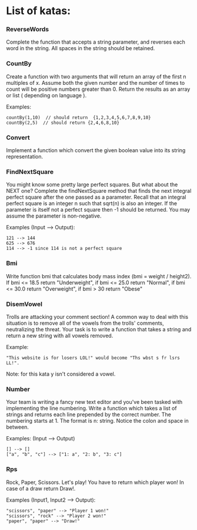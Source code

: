 # List of katas:

### ReverseWords
Complete the function that accepts a string parameter, and reverses each word in the string. All spaces in the string should be retained.


### CountBy
Create a function with two arguments that will return an array of the first n multiples of x.
Assume both the given number and the number of times to count will be positive numbers greater than 0.
Return the results as an array or list ( depending on language ). 

Examples:

    countBy(1,10)  // should return  {1,2,3,4,5,6,7,8,9,10}
    countBy(2,5)  // should return {2,4,6,8,10}
    

### Convert
Implement a function which convert the given boolean value into its string representation.


### FindNextSquare
You might know some pretty large perfect squares. But what about the NEXT one? Complete the findNextSquare method that finds the next integral perfect
square after the one passed as a parameter. Recall that an integral perfect square is an integer n such that sqrt(n) is also an integer. If the parameter 
is itself not a perfect square then -1 should be returned. You may assume the parameter is non-negative.

Examples (Input --> Output):

    121 --> 144
    625 --> 676
    114 --> -1 since 114 is not a perfect square
    

### Bmi
Write function bmi that calculates body mass index (bmi = weight / height2). If bmi <= 18.5 return "Underweight", if bmi <= 25.0 return "Normal", 
if bmi <= 30.0 return "Overweight", if bmi > 30 return "Obese"


### DisemVowel
Trolls are attacking your comment section!
A common way to deal with this situation is to remove all of the vowels from the trolls' comments, neutralizing the threat. Your task is to write a 
function that takes a string and return a new string with all vowels removed.

Example: 

    "This website is for losers LOL!" would become "Ths wbst s fr lsrs LL!".
    
Note: for this kata y isn't considered a vowel.


### Number
Your team is writing a fancy new text editor and you've been tasked with implementing the line numbering. Write a function which takes a list of 
strings and returns each line prepended by the correct number. The numbering starts at 1. The format is n: string. Notice the colon and space in 
between.

Examples: (Input --> Output)

    [] --> []
    ["a", "b", "c"] --> ["1: a", "2: b", "3: c"]



### Rps
Rock, Paper, Scissors. Let's play! You have to return which player won! In case of a draw return Draw!.

Examples (Input1, Input2 --> Output):

    "scissors", "paper" --> "Player 1 won!"
    "scissors", "rock" --> "Player 2 won!"
    "paper", "paper" --> "Draw!"
